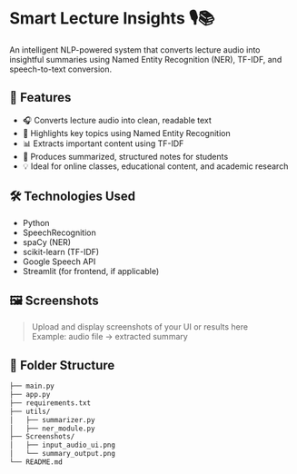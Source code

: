 # Smart Lecture Insights 🎙️📚

An intelligent NLP-powered system that converts lecture audio into insightful summaries using Named Entity Recognition (NER), TF-IDF, and speech-to-text conversion.

## 🚀 Features

- 🎧 Converts lecture audio into clean, readable text
- 🧠 Highlights key topics using Named Entity Recognition
- 📊 Extracts important content using TF-IDF
- 📝 Produces summarized, structured notes for students
- 💡 Ideal for online classes, educational content, and academic research

## 🛠️ Technologies Used

- Python
- SpeechRecognition
- spaCy (NER)
- scikit-learn (TF-IDF)
- Google Speech API
- Streamlit (for frontend, if applicable)

## 🖼️ Screenshots

> Upload and display screenshots of your UI or results here  
> Example: audio file → extracted summary

## 📁 Folder Structure

```bash
├── main.py
├── app.py
├── requirements.txt
├── utils/
│   ├── summarizer.py
│   ├── ner_module.py
├── Screenshots/
│   ├── input_audio_ui.png
│   └── summary_output.png
└── README.md
